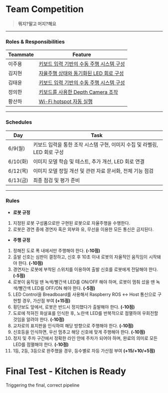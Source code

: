 # Team Competition

> **뭐지?말고 머지?해요**

---

### Roles & Responsibilities

| Teammate | Feature |
| - | - |
| 이주용 | [키보드 입력 기반의 수동 주행 시스템 구성](https://github.com/nachalsa/rasp5/issues/6) |
| 김지현 | [자율주행 상태와 동기화된 LED 회로 구성](https://github.com/nachalsa/rasp5/issues/8) |
| 김태윤 | [키보드 입력 기반의 수동 주행 시스템 구성](https://github.com/nachalsa/rasp5/issues/6) |
| 정의한 | [키보드를 사용한 Depth Camera 조작](https://github.com/nachalsa/rasp5/issues/7) |
| 황산하 | [Wi-Fi hotspot 자동 실행](https://github.com/nachalsa/rasp5/issues/5) |

---

### Schedules

| Day | Task |
| - | - |
| 6/9(월) | 키보드 입력을 통한 조작 시스템 구현, 이미지 수집 및 라벨링, LED 회로 구성 |
| 6/10(화) | 이미지 모델 학습 및 테스트, 추가 개선, LED 회로 연결 |
| 6/12(목) | 이미지 모델 정밀 개선 및 관련 자료 문서화, 전체 기능 점검 |
| 6/13(금) | 최종 점검 및 평가 준비 |

---

### Rules

- **로봇 규정**
1. 지정된 로봇 구성품으로만 구현된 로봇으로 자율주행을 수행한다.
2. 로봇은 경연 중에 경연자 혹은 외부와 유, 무선을 이용한 모든 통신은 금지된다.

- **주행 규정**
1. 정해진 도로 폭 내에서만 주행해야 한다. **(-10점)**
2. 출발 신호는 심판이 결정하고, 신호 후 10초 이내 로봇의 자율적인 움직임이 시작돼야 한다. **(-10점)**
3. 경연자는 로봇에 부착된 스위치를 이용하여 출발 신호를 로봇에게 전달해야 한다. **(-5점)**
4. 로봇이 움직일 땐 녹색/빨간색 LED를 ON/OFF 해야 하며, 로봇이 멈춰 섰을 땐 녹색/빨간색 LED를 OFF/ON 해야 한다. **(-5점)**
5. LED Control을 Breadboard를 사용해서 Raspberry ROS ↔ Host 통신으로 구현할 경우, 가산점 부여 **(+15점)**
6. 횡단보도 앞에서, 로봇은 반드시 정지했다가 출발해야 한다. **(-10점)**
7. 도로에 적혀진 화살표를 인식한 후, 노란색 LED를 반복적으로 점멸하여 우회전할 것임을 알려야 한다. **(-10점)**
8. 교차로의 표지판을 인식하여 해당 방향으로 주행해야 한다. **(-10점)**
9. 신호등을 인식하면, 우선 멈추고 해당 신호에 맞게 주행해야 한다. **(-10점)**
10. 정지 및 주차 구간에서 정확한 라인 안에 주차가 되어야 하며, 완료의 의미로 모든 LED를 점멸해야 한다. **(-10점)**
11. 1등, 2등, 3등으로 완주했을 경우, 등수별로 차등 가산점 부여 **(+15/+10/+5점)**

 
# Final Test - Kitchen is Ready
Triggering the final, correct pipeline
